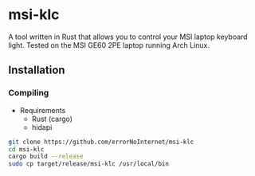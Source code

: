 # msi-klc
A tool written in Rust that allows you to control your MSI laptop keyboard light. Tested on the MSI GE60 2PE laptop running Arch Linux.

## Installation
### Compiling
- Requirements
	- Rust (cargo)
	- hidapi
```sh
git clone https://github.com/errorNoInternet/msi-klc
cd msi-klc
cargo build --release
sudo cp target/release/msi-klc /usr/local/bin
```

